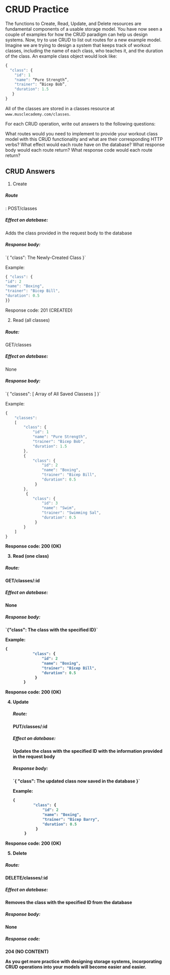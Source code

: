 <h1>CRUD Practice</h1>
The functions to Create, Read, Update, and Delete resources are fundamental components of a usable storage model. You have now seen a couple of examples for how the CRUD paradigm can help us design systems. Now, try to use CRUD to list out routes for a new example model. Imagine we are trying to design a system that keeps track of workout classes, including the name of each class, who teaches it, and the duration of the class. An example class object would look like:
<br>

```js
{
  "class": {
    "id": 1
    "name": “Pure Strength”,
    "trainer": “Bicep Bob”,
    "duration": 1.5
   }
}
```

All of the classes are stored in a classes resource at `www.musclecademy.com/classes`.

For each CRUD operation, write out answers to the following questions:

What routes would you need to implement to provide your workout class model with this CRUD functionality and what are their corresponding HTTP verbs?
What effect would each route have on the database?
What response body would each route return?
What response code would each route return?

<h2>CRUD Answers</h2>

1. Create
<h5>Route</h5>: POST/classes
<h5>Effect on datebase:</h5> Adds the class provided in the request body to the database
<h5>Response body:</h5>
 `{ "class": The Newly-Created Class }`

Example:

```js
{ "class": {
"id": 2
"name": "Boxing",
"trainer": "Bicep Bill",
"duration": 0.5
}}

```

Response code: 201 (CREATED)

2. Read (all classes)
<h5>Route:</h5> GET/classes
<h5>Effect on datebase:</h5> None
<h5>Response body:</h5>
 `{ "classes": [ Array of All Saved Classess ] }`

Example:

```js
{
    "classes":
    [
        "class": {
            "id": 1
            "name": "Pure Strength",
            "trainer": "Bicep Bob",
            "duration": 1.5
        },
        {
            "class": {
                "id": 2
                "name": "Boxing",
                "trainer": "Bicep Bill",
                "duration": 0.5
             }
        },
         {
            "class": {
                "id": 3
                "name": "Swim",
                "trainer": "Swimming Sal",
                "duration": 0.5
             }
        }
    ]
}
```

<b>Response code:</h5> 200 (OK)

3. Read (one class)
<h5>Route:</h5> GET/classes/:id
<h5>Effect on datebase:</h5> None
<h5>Response body:</h5>
 `{"class": The class with the specified ID}`

Example:

```js
{
            "class": {
                "id": 2
                "name": "Boxing",
                "trainer": "Bicep Bill",
                "duration": 0.5
             }
        }
```

<b>Response code:</h5> 200 (OK)

4. Update
   <h5>Route:</h5> PUT/classes/:id
   <h5>Effect on datebase:</h5> Updates the class with the specified ID with the information provided in the request body
   <h5>Response body:</h5>
    `{ "class": The updated class now saved in the database }`

   Example:

   ```js
   {
            "class": {
                "id": 2
                "name": "Boxing",
                "trainer": "Bicep Barry",
                "duration": 0.5
             }
        }
   ```

<b>Response code:</h5> 200 (OK)

5. Delete
<h5>Route:</h5> DELETE/classes/:id
<h5>Effect on datebase:</h5> Removes the class with the specified ID from the database
<h5>Response body:</h5> None
<h5>Response code: </h5> 204 (NO CONTENT)

As you get more practice with designing storage systems, incorporating CRUD operations into your models will become easier and easier.

